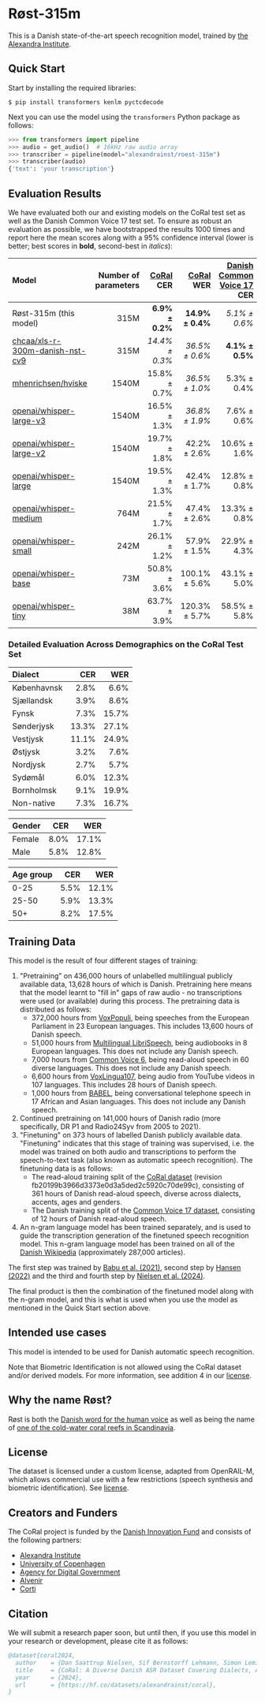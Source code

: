 # Røst-315m

This is a Danish state-of-the-art speech recognition model, trained by [the Alexandra
Institute](https://alexandra.dk/).


## Quick Start
Start by installing the required libraries:

```shell
$ pip install transformers kenlm pyctcdecode
```

Next you can use the model using the `transformers` Python package as follows:

```python
>>> from transformers import pipeline
>>> audio = get_audio()  # 16kHz raw audio array
>>> transcriber = pipeline(model="alexandrainst/roest-315m")
>>> transcriber(audio)
{'text': 'your transcription'}
```


## Evaluation Results

We have evaluated both our and existing models on the CoRal test set as well as the
Danish Common Voice 17 test set. To ensure as robust an evaluation as possible, we have
bootstrapped the results 1000 times and report here the mean scores along with a 95%
confidence interval (lower is better; best scores in **bold**, second-best in
*italics*):

| Model | Number of parameters | [CoRal](https://huggingface.co/datasets/alexandrainst/coral/viewer/read_aloud/test) CER | [CoRal](https://huggingface.co/datasets/alexandrainst/coral/viewer/read_aloud/test) WER | [Danish Common Voice 17](https://huggingface.co/datasets/mozilla-foundation/common_voice_17_0/viewer/da/test) CER | [Danish Common Voice 17](https://huggingface.co/datasets/mozilla-foundation/common_voice_17_0/viewer/da/test) WER |
|:---|---:|---:|---:|---:|---:|
| Røst-315m (this model) | 315M | **6.9% ± 0.2%** | **14.9% ± 0.4%** | *5.1% ± 0.6%* | *13.2% ± 0.8%* |
| [chcaa/xls-r-300m-danish-nst-cv9](https://hf.co/chcaa/xls-r-300m-danish-nst-cv9) | 315M | *14.4% ± 0.3%* | *36.5% ± 0.6%* | **4.1% ± 0.5%** | **12.0% ± 0.8%** |
| [mhenrichsen/hviske](https://hf.co/mhenrichsen/hviske) | 1540M | 15.8% ± 0.7% | *36.5% ± 1.0%* | 5.3% ± 0.4% | 14.5% ± 0.8% |
| [openai/whisper-large-v3](https://hf.co/openai/whisper-large-v3) | 1540M | 16.5% ± 1.3% | *36.8% ± 1.9%* | 7.6% ± 0.6% | 18.3% ± 1.1% |
| [openai/whisper-large-v2](https://hf.co/openai/whisper-large-v2) | 1540M | 19.7% ± 1.8% | 42.2% ± 2.6% | 10.6% ± 1.6% | 23.3% ± 2.0% |
| [openai/whisper-large](https://hf.co/openai/whisper-large) | 1540M | 19.5% ± 1.3% | 42.4% ± 1.7% | 12.8% ± 0.8% | 28.3% ± 1.3% |
| [openai/whisper-medium](https://hf.co/openai/whisper-medium) | 764M | 21.5% ± 1.7% | 47.4% ± 2.6% | 13.3% ± 0.8% | 30.0% ± 1.3% |
| [openai/whisper-small](https://hf.co/openai/whisper-small) | 242M | 26.1% ± 1.2% | 57.9% ± 1.5% | 22.9% ± 4.3% | 49.3% ± 6.3% |
| [openai/whisper-base](https://hf.co/openai/whisper-base) | 73M | 50.8% ± 3.6% | 100.1% ± 5.6% | 43.1% ± 5.0% | 85.1% ± 7.9% |
| [openai/whisper-tiny](https://hf.co/openai/whisper-tiny) | 38M | 63.7% ± 3.9% | 120.3% ± 5.7% | 58.5% ± 5.8% | 106.4% ± 8.7% |


### Detailed Evaluation Across Demographics on the CoRal Test Set

| Dialect | CER | WER |
|:---|---:|---:|
| Københavnsk | 2.8% | 6.6% |
| Sjællandsk | 3.9% | 8.6% |
| Fynsk | 7.3% | 15.7% |
| Sønderjysk | 13.3% | 27.1% |
| Vestjysk | 11.1% | 24.9% |
| Østjysk | 3.2% | 7.6% |
| Nordjysk | 2.7% | 5.7% |
| Sydømål | 6.0% | 12.3% |
| Bornholmsk | 9.1% | 19.9% |
| Non-native | 7.3% | 16.7% |

| Gender | CER | WER |
|:---|---:|---:|
| Female | 8.0% | 17.1% |
| Male | 5.8% | 12.8% |

| Age group | CER | WER |
|:---|---:|---:|
| 0-25 | 5.5% | 12.1% |
| 25-50 | 5.9% | 13.3% |
| 50+ | 8.2% | 17.5% |


## Training Data

This model is the result of four different stages of training:

  1. "Pretraining" on 436,000 hours of unlabelled multilingual publicly available data,
     13,628 hours of which is Danish. Pretraining here means that the model learnt to
     "fill in" gaps of raw audio - no transcriptions were used (or available) during
     this process. The pretraining data is distributed as follows:
     - 372,000 hours from [VoxPopuli](https://aclanthology.org/2021.acl-long.80/), being
       speeches from the European Parliament in 23 European languages.
       This includes 13,600 hours of Danish speech.
     - 51,000 hours from [Multilingual
       LibriSpeech](https://doi.org/10.21437/Interspeech.2020-2826), being audiobooks in
       8 European languages. This does not include any Danish speech.
     - 7,000 hours from [Common Voice 6](https://doi.org/10.48550/arXiv.1912.06670),
       being read-aloud speech in 60 diverse languages. This does not include any Danish
       speech.
     - 6,600 hours from [VoxLingua107](https://doi.org/10.1109/SLT48900.2021.9383459),
       being audio from YouTube videos in 107 languages. This includes 28 hours of
       Danish speech.
     - 1,000 hours from [BABEL](https://eprints.whiterose.ac.uk/152840/), being
       conversational telephone speech in 17 African and Asian languages. This does not
       include any Danish speech.
  2. Continued pretraining on 141,000 hours of Danish radio (more specifically, DR P1
     and Radio24Syv from 2005 to 2021).
  3. "Finetuning" on 373 hours of labelled Danish publicly available data. "Finetuning"
     indicates that this stage of training was supervised, i.e. the model was trained on
     both audio and transcriptions to perform the speech-to-text task (also known as
     automatic speech recognition). The finetuning data is as follows:
     - The read-aloud training split of the [CoRal
       dataset](https://huggingface.co/datasets/alexandrainst/coral) (revision
       fb20199b3966d3373e0d3a5ded2c5920c70de99c), consisting of 361 hours of Danish
       read-aloud speech, diverse across dialects, accents, ages and genders.
     - The Danish training split of the [Common Voice 17
       dataset](https://huggingface.co/datasets/mozilla-foundation/common_voice_17_0),
       consisting of 12 hours of Danish read-aloud speech.
  4. An n-gram language model has been trained separately, and is used to guide the
     transcription generation of the finetuned speech recognition model. This n-gram
     language model has been trained on all of the [Danish
     Wikipedia](https://huggingface.co/datasets/alexandrainst/scandi-wiki/viewer/da)
     (approximately 287,000 articles).

The first step was trained by [Babu et al.
(2021)](https://doi.org/10.48550/arXiv.2111.09296), second step by [Hansen
(2022)](https://huggingface.co/chcaa/xls-r-300m-danish) and the third and fourth step by
[Nielsen et al. (2024)](https://huggingface.co/alexandrainst/roest-315m).

The final product is then the combination of the finetuned model along with the n-gram
model, and this is what is used when you use the model as mentioned in the Quick Start
section above.


## Intended use cases

This model is intended to be used for Danish automatic speech recognition.

Note that Biometric Identification is not allowed using the CoRal dataset and/or derived
models. For more information, see addition 4 in our
[license](https://huggingface.co/datasets/alexandrainst/roest-315m/blob/main/LICENSE).


## Why the name Røst?

Røst is both the [Danish word for the human
voice](https://ordnet.dk/ddo/ordbog?query=r%C3%B8st) as well as being the name of [one
of the cold-water coral reefs in
Scandinavia](https://da.wikipedia.org/wiki/Koralrev#Koldtvandskoralrev).


## License
The dataset is licensed under a custom license, adapted from OpenRAIL-M, which allows
commercial use with a few restrictions (speech synthesis and biometric identification).
See
[license](https://huggingface.co/datasets/alexandrainst/roest-315m/blob/main/LICENSE).


## Creators and Funders
The CoRal project is funded by the [Danish Innovation
Fund](https://innovationsfonden.dk/) and consists of the following partners:

- [Alexandra Institute](https://alexandra.dk/)
- [University of Copenhagen](https://www.ku.dk/)
- [Agency for Digital Government](https://digst.dk/)
- [Alvenir](https://www.alvenir.ai/)
- [Corti](https://www.corti.ai/)


## Citation

We will submit a research paper soon, but until then, if you use this model in your
research or development, please cite it as follows:

```bibtex
@dataset{coral2024,
  author    = {Dan Saattrup Nielsen, Sif Bernstorff Lehmann, Simon Leminen Madsen, Anders Jess Pedersen, Anna Katrine van Zee, Anders Søgaard and Torben Blach},
  title     = {CoRal: A Diverse Danish ASR Dataset Covering Dialects, Accents, Genders, and Age Groups},
  year      = {2024},
  url       = {https://hf.co/datasets/alexandrainst/coral},
}
```
